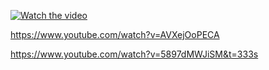 [![Watch the video](https://img.youtube.com/vi/5ZOAiSP1MGs/sddefault.jpg)](http://www.youtube.com/watch?v=5ZOAiSP1MGs)

https://www.youtube.com/watch?v=AVXejOoPECA

https://www.youtube.com/watch?v=5897dMWJiSM&t=333s

